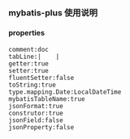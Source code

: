 ### mybatis-plus 使用说明

#### properties 
```text
comment:doc
tabLine:|    |
getter:true
setter:true
fluentSetter:false
toString:true
type.mapping.Date:LocalDateTime
mybatisTableName:true
jsonFormat:true
construtor:true
jsonField:false
jsonProperty:false
```
